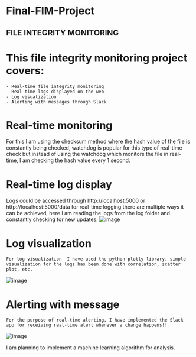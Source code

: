 # Final-FIM-Project

## FILE INTEGRITY MONITORING 

# This file integrity monitoring project covers:
    - Real-time file integrity monitoring
    - Real-time logs displayed on the web
    - Log visualization 
    - Alerting with messages through Slack
    
    
# Real-time monitoring
  For this I am using the checksum method where the hash value of the file is constantly being checked, watchdog is popular for this type of real-time check but instead of using the watchdog which monitors the file in real-time, I am checking the hash value every 1 second.
  
 # Real-time log display
  Logs could be accessed through http://localhost:5000 or http://localhost:5000/data for real-time logging there are multiple ways it can be achieved, here I am reading the logs from the log folder and constantly checking for new updates.
  ![image](https://github.com/Nabin0727/Final-FIM-Project/assets/51498755/83f61184-00be-45d3-b0e7-a19342cd1d10)

  
 # Log visualization
    For log visualization  I have used the python plotly library, simple visualization for the logs has been done with correlation, scatter plot, etc.
  ![image](https://github.com/Nabin0727/Final-FIM-Project/assets/51498755/686d9906-2701-44ab-9a67-8583cf0a5fb6)

  # Alerting with message   
    For the purpose of real-time alerting, I have implemented the Slack app for receiving real-time alert whenever a change happens!!
 ![image](https://github.com/Nabin0727/Final-FIM-Project/assets/51498755/396c21cb-ae17-4b0b-b775-8f562108a4e0)


I am planning to implement a machine learning algorithm for analysis.
